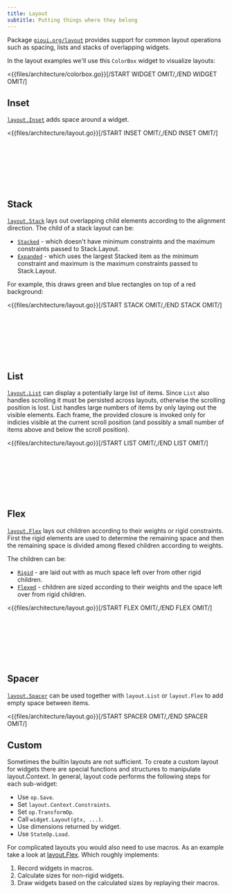 ```yaml
---
title: Layout
subtitle: Putting things where they belong
---
```


Package [`gioui.org/layout`](https://gioui.org/layout) provides support for common layout operations such as spacing, lists and stacks of overlapping widgets.

In the layout examples we'll use this `ColorBox` widget to visualize layouts:

<{{files/architecture/colorbox.go}}[/START WIDGET OMIT/,/END WIDGET OMIT/]


## Inset

[`layout.Inset`](https://gioui.org/layout#Inset) adds space around a widget.

<{{files/architecture/layout.go}}[/START INSET OMIT/,/END INSET OMIT/]

<pre style="min-height: 100px" data-run="wasm" data-pkg="architecture" data-args="layout-inset" data-size="200x100"></pre>


## Stack

[`layout.Stack`](https://gioui.org/layout#Stack) lays out overlapping child elements according to the alignment direction. The child of a stack layout can be:

* [`Stacked`](https://gioui.org/layout#Stacked) - which doesn't have minimum constraints and the maximum constraints passed to Stack.Layout.
* [`Expanded`](https://gioui.org/layout#Expanded) - which uses the largest Stacked item as the minimum constraint and maximum is the maximum constraints passed to Stack.Layout.

For example, this draws green and blue rectangles on top of a red background:

<{{files/architecture/layout.go}}[/START STACK OMIT/,/END STACK OMIT/]

<pre style="min-height: 100px" data-run="wasm" data-pkg="architecture" data-args="layout-stack" data-size="200x100"></pre>


## List

[`layout.List`](https://gioui.org/layout#List) can display a potentially large list of items. Since `List` also handles scrolling it must be persisted across layouts, otherwise the scrolling position is lost. List handles large numbers of items by only laying out the visible elements. Each frame, the provided closure is invoked only for indicies visible at the current scroll position (and possibly a small number of items above and below the scroll position).

<{{files/architecture/layout.go}}[/START LIST OMIT/,/END LIST OMIT/]

<pre style="min-height: 100px" data-run="wasm" data-pkg="architecture" data-args="layout-list" data-size="200x100"></pre>


## Flex

[`layout.Flex`](https://gioui.org/layout#List) lays out children according to their weights or rigid constraints. First the rigid elements are used to determine the remaining space and then the remaining space is divided among flexed children according to weights.

The children can be:

* [`Rigid`](https://gioui.org/layout#Rigid) - are laid out with as much space left over from other rigid children.
* [`Flexed`](https://gioui.org/layout#Flexed) - children are sized according to their weights and the space left over from rigid children.

<{{files/architecture/layout.go}}[/START FLEX OMIT/,/END FLEX OMIT/]

<pre style="min-height: 100px" data-run="wasm" data-pkg="architecture" data-args="layout-flex" data-size="200x100"></pre>

## Spacer

[`layout.Spacer`](https://gioui.org/layout#Spacer) can be used together with `layout.List` or `layout.Flex` to add empty space between items.

<{{files/architecture/layout.go}}[/START SPACER OMIT/,/END SPACER OMIT/]

## Custom

Sometimes the builtin layouts are not sufficient. To create a custom layout for widgets there are special functions and structures to manipulate layout.Context. In general, layout code performs the following steps for each sub-widget:

* Use `op.Save`.
* Set `layout.Context.Constraints`.
* Set `op.TransformOp`.
* Call `widget.Layout(gtx, ...)`.
* Use dimensions returned by widget.
* Use `StateOp.Load`.

For complicated layouts you would also need to use macros. As an example take a look at [layout.Flex](https://gioui.org/layout#Flex). Which roughly implements:

1. Record widgets in macros.
2. Calculate sizes for non-rigid widgets.
3. Draw widgets based on the calculated sizes by replaying their macros.
